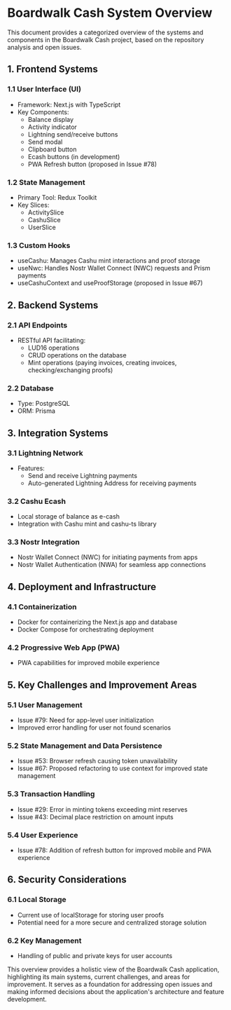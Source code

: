 # Boardwalk Cash System Overview

This document provides a categorized overview of the systems and components in the Boardwalk Cash project, based on the repository analysis and open issues.

## 1. Frontend Systems

### 1.1 User Interface (UI)
- Framework: Next.js with TypeScript
- Key Components:
  - Balance display
  - Activity indicator
  - Lightning send/receive buttons
  - Send modal
  - Clipboard button
  - Ecash buttons (in development)
  - PWA Refresh button (proposed in Issue #78)

### 1.2 State Management
- Primary Tool: Redux Toolkit
- Key Slices:
  - ActivitySlice
  - CashuSlice
  - UserSlice

### 1.3 Custom Hooks
- useCashu: Manages Cashu mint interactions and proof storage
- useNwc: Handles Nostr Wallet Connect (NWC) requests and Prism payments
- useCashuContext and useProofStorage (proposed in Issue #67)

## 2. Backend Systems

### 2.1 API Endpoints
- RESTful API facilitating:
  - LUD16 operations
  - CRUD operations on the database
  - Mint operations (paying invoices, creating invoices, checking/exchanging proofs)

### 2.2 Database
- Type: PostgreSQL
- ORM: Prisma

## 3. Integration Systems

### 3.1 Lightning Network
- Features:
  - Send and receive Lightning payments
  - Auto-generated Lightning Address for receiving payments

### 3.2 Cashu Ecash
- Local storage of balance as e-cash
- Integration with Cashu mint and cashu-ts library

### 3.3 Nostr Integration
- Nostr Wallet Connect (NWC) for initiating payments from apps
- Nostr Wallet Authentication (NWA) for seamless app connections

## 4. Deployment and Infrastructure

### 4.1 Containerization
- Docker for containerizing the Next.js app and database
- Docker Compose for orchestrating deployment

### 4.2 Progressive Web App (PWA)
- PWA capabilities for improved mobile experience

## 5. Key Challenges and Improvement Areas

### 5.1 User Management
- Issue #79: Need for app-level user initialization
- Improved error handling for user not found scenarios

### 5.2 State Management and Data Persistence
- Issue #53: Browser refresh causing token unavailability
- Issue #67: Proposed refactoring to use context for improved state management

### 5.3 Transaction Handling
- Issue #29: Error in minting tokens exceeding mint reserves
- Issue #43: Decimal place restriction on amount inputs

### 5.4 User Experience
- Issue #78: Addition of refresh button for improved mobile and PWA experience

## 6. Security Considerations

### 6.1 Local Storage
- Current use of localStorage for storing user proofs
- Potential need for a more secure and centralized storage solution

### 6.2 Key Management
- Handling of public and private keys for user accounts

This overview provides a holistic view of the Boardwalk Cash application, highlighting its main systems, current challenges, and areas for improvement. It serves as a foundation for addressing open issues and making informed decisions about the application's architecture and feature development.